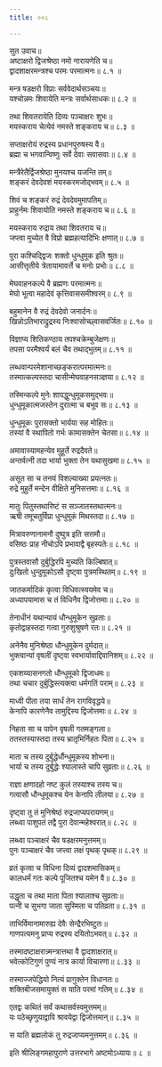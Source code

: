 ```yaml
---
title: ००८

---
```

सुत उवाच॥  
अष्टाक्षरो द्विजश्रेष्ठा नमो नारायणेति च॥  
द्वादशाक्षरमन्त्रश्च परमः परमात्मनः॥ ८.१ ॥  
  
मन्त्र षडक्षरो विप्राः सर्ववेदार्थसञ्चयः॥  
यश्चोन्नमः शिवायेति मन्त्रः सर्वार्थसाधकः॥ ८.२ ॥  
  
तथा शिवतरायेति दिव्यः पञ्चाक्षरः शुभः॥  
मयस्कराय चेत्येवं नमस्ते शङ्कराय च॥ ८.३ ॥  
  
सप्ताक्षरोयं रुद्रस्य प्रधानपुरुषस्य वै॥  
ब्रह्मा च भगवान्विष्णुः सर्वे देवाः सवासवाः॥ ८.४ ॥  
  
मन्त्रैरेतैर्द्विजश्रेष्ठा मुनयश्च यजन्ति तम्॥  
शङ्करं देवदेवशं मयस्करमजोद्भवम्॥ ८.५ ॥  
  
शिवं च शङ्करं रुद्रं देवदेवमुमापतिम्॥  
प्राहुर्नमः शिवायोति नमस्ते शङ्कराय च॥ ८.६ ॥  
  
मयस्कराय रुद्राय तथा शिवतराय च॥  
जप्त्वा मुच्येत वै विप्रो ब्रह्महत्यादिभिः क्षणात्॥ ८.७ ॥  
  
पुरा कश्चिद्द्विजः शक्तो धुन्धुमूक इति श्रुतः॥  
आसीत्तृतीये त्रेतायामावर्त्ते च मनोः प्रभोः॥ ८.८ ॥  
  
मेघवाहनकल्पे वै ब्रह्मणः परमात्मनः॥  
मेघो भूत्वा महादेवं कृत्तिवाससमीश्वरम्॥ ८.९ ॥  
  
बहुमानेन वै रुद्रं देवदेवो जनार्दनः॥  
खिन्नोऽतिभाराद्रुद्रस्य निःश्वासोच्छ्वासवर्जितः॥ ८.१० ॥  
  
विज्ञाप्य शितिकण्ठाय तपश्चक्रेम्बुजेक्षणः॥  
तपसा परमैश्वर्यं बलं चैव तथाद्भुतम्॥ ८.११ ॥  
  
लब्धवान्परमेशानाच्छङ्करात्परमात्मनः॥  
तस्मात्कल्पस्तदा चासीन्मेघवाहनसञ्ज्ञया॥ ८.१२ ॥  
  
तस्मिन्कल्पे मुनेः शापद्धुन्धुमूकसमुद्भवः॥  
धुन्धुमूकात्मजस्तेन दुरात्मा च बभूव सः॥ ८.१३ ॥  
  
धुन्धुमूकः पुरासक्तो भार्यया सह मोहितः॥  
तस्यां वै स्थापितो गर्भः कामासक्तेन चेतसा॥ ८.१४ ॥  
  
अमावास्यामहन्येव मुहूर्ते रुद्रदैवते॥  
अन्तर्वत्नी तदा भार्या भुक्ता तेन यथासुखमा॥ ८.१५ ॥  
  
असूत सा च तनयं विशल्याख्या प्रयत्नतः॥  
रुद्रे मुहुर्ते मन्देन वीक्षिते मुनिसत्तमाः॥ ८.१६ ॥  
  
मातुः पितुस्तथारिष्टं स सञ्जातस्तथात्मनः॥  
ऋषी तमूचतुर्विप्रा धुन्धुमूकं मिथस्तदा॥ ८.१७ ॥  
  
मित्रावरुणानामनौ दुष्पुत्र इति सत्तमौ॥  
वसिष्ठः प्राह नीचोऽपि प्रभावाद्वै बृहस्पतेः॥ ८.१८ ॥  
  
पुत्रस्तवासौ दुर्बुद्धिरपि मुच्यति किल्बिषात्॥  
दुःखितो धुन्दुमूकोऽसौ दृष्ट्वा पुत्रमस्थितम्॥ ८.१९ ॥  
  
जातकर्मादिकं कृत्वा विधिवत्स्वयमेव च॥  
अध्यापयामास च तं विधिनैव द्विजोत्तमाः॥ ८.२० ॥  
  
तेनाधीनं यथान्यायं धौन्धुमूकेन सुव्रताः॥  
कृतोद्वाहस्तदा गत्वा गुरुशुश्रुषणे रतः॥ ८.२१ ॥  
  
अनेनैव मुनिश्रेष्ठा धौन्धुमूकेन दुर्मदात्॥  
भुक्त्वान्यां वृषलीं दृष्ट्वा स्वभार्यावाद्दिवानिशम्॥ ८.२२ ॥  
  
एकशय्यासनगतो धौन्धुमूको द्विजाधमः॥  
तथा चचार दुर्बुद्धिस्त्यक्त्वा धर्मगतिं पराम्॥ ८.२३ ॥  
  
माध्वी पीता तया सार्धं तेन रागविवृद्धये॥  
केनापि कारणेनैव तामुद्दिस्य द्विजोत्तमाः॥ ८.२४ ॥  
  
निहता सा च पापेन वृषली गतमङ्गला॥  
ततस्तस्यास्तदा तस्य भ्रातृभिर्निहतः पिता॥ ८.२५ ॥  
  
माता च तस्य दुर्बुद्धेर्धौन्धुमूकस्य शोभना॥  
भार्या च तस्य दुर्बुद्धेः श्यालास्ते चापि सुव्रताः॥ ८.२६ ॥  
  
राज्ञा क्षणादहो नष्ट कुलं तस्याश्च तस्य च॥  
गत्वासौ धौन्धुमूकश्च येन केनापि लीलया॥ ८.२७ ॥  
  
दृष्ट्वा तु तं मुनिश्रेष्ठं रुद्रजाप्यपरायणम्॥  
लब्ध्वा पाशुपतं तद्वै पुरा देवान्महेश्वरात्॥ ८.२८ ॥  
  
लब्ध्वा पञ्चाक्षरं चैव षडक्षरमनुत्तमम्॥  
पुनः पञ्चाक्षरं चैव जप्त्वा लक्षं पृथक् पृथक्॥ ८.२९ ॥  
  
व्रतं कृत्वा च विधिना दिव्यं द्वादशमासिकम्॥  
कालधर्मं गतः कल्पे पूजितश्च यमेन वै॥ ८.३० ॥  
  
उद्धृता च तथा माता पिता श्यालाश्च सुव्रताः॥  
पत्नी च सुभगा जाता सुस्मिता च पतिव्रता॥ ८.३१ ॥  
  
ताभिर्विमानामारुह्य देवैः सेन्द्रैरभिष्टुतः॥  
गाणपत्यमनु प्राप्य रुद्रस्य दयितोऽभवत्॥ ८.३२ ॥  
  
तस्मादष्टाक्षरान्न्मन्त्रात्तथा वै द्वादशाक्षरात्॥  
भवेत्कोटिगुणं पुण्यं नात्र कार्या विचारणा॥ ८.३३ ॥  
  
तस्माज्जपेद्धियो नित्यं प्रागुक्तेन विधानतः॥  
शक्तिबीजसमायुक्तं स याति परमां गतिम्॥ ८.३४ ॥  
  
एतद्वः कथितं सर्वं कथासर्वस्वमुत्तमम्॥  
यः पठेच्छृणुयाद्वापि श्रावयेद्वा द्विजोत्तमान्॥ ८.३५ ॥  
  
स याति ब्रह्मलोकं तु रुद्रजाप्यमनुत्तमम्॥ ८.३६ ॥  
  
इति श्रीलिङ्गमहापुराणे उत्तरभागे अष्टमोऽध्यायः॥ ८ ॥